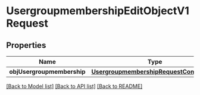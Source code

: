# UsergroupmembershipEditObjectV1Request

## Properties
Name | Type | Description | Notes
------------ | ------------- | ------------- | -------------
**objUsergroupmembership** | [**UsergroupmembershipRequestCompound***](UsergroupmembershipRequestCompound.md) |  | 

[[Back to Model list]](../README.md#documentation-for-models) [[Back to API list]](../README.md#documentation-for-api-endpoints) [[Back to README]](../README.md)


